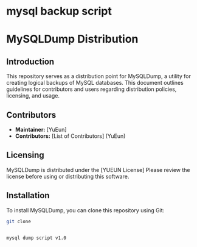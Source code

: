# mysql backup script

# MySQLDump Distribution

## Introduction
This repository serves as a distribution point for MySQLDump, a utility for creating logical backups of MySQL databases. This document outlines guidelines for contributors and users regarding distribution policies, licensing, and usage.

## Contributors
- **Maintainer:** [YuEun]
- **Contributors:** [List of Contributors] (YuEun)

## Licensing
MySQLDump is distributed under the [YUEUN License] Please review the license before using or distributing this software.

## Installation
To install MySQLDump, you can clone this repository using Git:

```bash
git clone


mysql dump script v1.0
